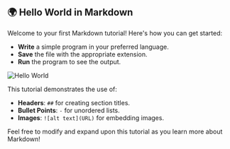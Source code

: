 ## 🌍 Hello World in Markdown

Welcome to your first Markdown tutorial! Here's how you can get started:

- **Write** a simple program in your preferred language.
- **Save** the file with the appropriate extension.
- **Run** the program to see the output.

![Hello World](https://upload.wikimedia.org/wikipedia/commons/thumb/2/29/Hello_world_.svg/600px-Hello_world_.svg.png)

This tutorial demonstrates the use of:

- **Headers**: `##` for creating section titles.
- **Bullet Points**: `-` for unordered lists.
- **Images**: `![alt text](URL)` for embedding images.

Feel free to modify and expand upon this tutorial as you learn more about Markdown!
